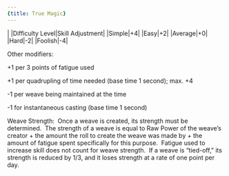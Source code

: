 ```yaml
---
{title: True Magic}
---
```

|
|Difficulty Level|Skill Adjustment|
|Simple|+4|
|Easy|+2|
|Average|+0|
|Hard|-2|
|Foolish|-4|

Other modifiers: 

+1 per 3 points of fatigue used 

+1 per quadrupling of time needed (base time 1 second); max. +4 

-1 per weave being maintained at the time 

-1 for instantaneous casting (base time 1 second) 

Weave Strength:  Once a weave is created, its strength must be determined.  The strength of a weave is equal to Raw Power of the weave’s creator + the amount the roll to create the weave was made by + the amount of fatigue spent specifically for this purpose.  Fatigue used to increase skill does not count for weave strength.  If a weave is “tied-off,” its strength is reduced by 1/3, and it loses strength at a rate of one point per day.